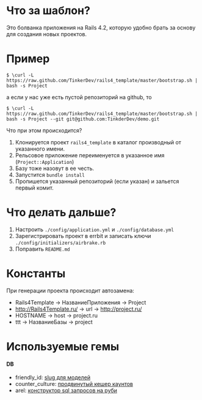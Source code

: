 Что за шаблон?
===

Это болванка приложения на Rails 4.2, которую удобно брать за основу для
создания новых проектов.

Пример
===

    $ \curl -L https://raw.github.com/TinkerDev/rails4_template/master/bootstrap.sh | bash -s Project

а если у нас уже есть пустой репозиторий на github, то

    $ \curl -L https://raw.github.com/TinkerDev/rails4_template/master/bootstrap.sh | bash -s Project --git git@github.com:TinkderDev/demo.git


Что при этом происходится?

1. Клонируется проект `rails4_template` в каталог производный от указанного имени.
2. Рельсовое приложение переименуется в указанное имя (`Project::Application`)
3. Базу тоже назовут в ее честь.
4. Запустится `bundle install`
5. Пропишется указанный репозиторий (если указан) и зальется первый комит.

Что делать дальше?
==================

1. Настроить `./config/application.yml` и `./config/database.yml`
2. Зарегистрировать проект в errbit и записать ключи `./config/initializers/airbrake.rb`
3. Поправить `README.md`

Константы
=========

При генерации проекта происходит автозамена:

* Rails4Template -> НазваниеПриложения -> Project
* http://Rails4Template.ru/ -> url -> http://project.ru/
* HOSTNAME -> host -> project.ru
* ttt -> НазваниеБазы -> project


Используемые гемы
============

#### DB
* friendly_id: [slug для моделей](http://norman.github.io/friendly_id/file.Guide.html)
* counter_culture: [продвинутый кешер каунтов](https://github.com/magnusvk/counter_culture)
* arel: [конструктор sql запросов на руби](https://github.com/rails/arel)